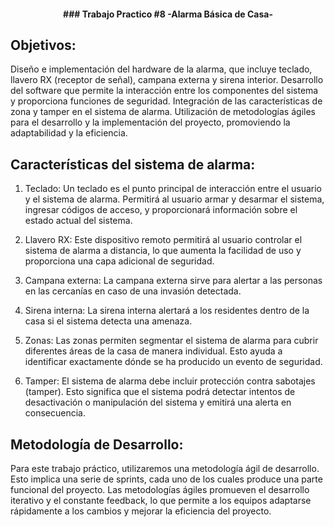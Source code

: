 <h4 align="center"> 
### Trabajo Practico #8 -Alarma Básica de Casa- 
</h4>

## 	Objetivos:

Diseño e implementación del hardware de la alarma, que incluye teclado, llavero RX (receptor de señal), campana externa y sirena interior.
Desarrollo del software que permite la interacción entre los componentes del sistema y proporciona funciones de seguridad.
Integración de las características de zona y tamper en el sistema de alarma.
Utilización de metodologías ágiles para el desarrollo y la implementación del proyecto, promoviendo la adaptabilidad y la eficiencia.

## 	Características del sistema de alarma:

1.	Teclado: Un teclado es el punto principal de interacción entre el usuario y el sistema de alarma. Permitirá al usuario armar y desarmar el sistema, ingresar códigos de acceso, y proporcionará información sobre el estado actual del sistema.

2.	Llavero RX: Este dispositivo remoto permitirá al usuario controlar el sistema de alarma a distancia, lo que aumenta la facilidad de uso y proporciona una capa adicional de seguridad.

3.	Campana externa: La campana externa sirve para alertar a las personas en las cercanías en caso de una invasión detectada.

4.	Sirena interna: La sirena interna alertará a los residentes dentro de la casa si el sistema detecta una amenaza.

5.	Zonas: Las zonas permiten segmentar el sistema de alarma para cubrir diferentes áreas de la casa de manera individual. Esto ayuda a identificar exactamente dónde se ha producido un evento de seguridad.

6.	Tamper: El sistema de alarma debe incluir protección contra sabotajes (tamper). Esto significa que el sistema podrá detectar intentos de desactivación o manipulación del sistema y emitirá una alerta en consecuencia.


## 	Metodología de Desarrollo:

Para este trabajo práctico, utilizaremos una metodología ágil de desarrollo. Esto
implica una serie de sprints, cada uno de los cuales produce una parte funcional del
proyecto. Las metodologías ágiles promueven el desarrollo iterativo y el constante
feedback, lo que permite a los equipos adaptarse rápidamente a los cambios y
mejorar la eficiencia del proyecto.
